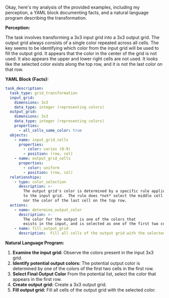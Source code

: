 Okay, here's my analysis of the provided examples, including my perception, a YAML block documenting facts, and a natural language program describing the transformation.

**Perception:**

The task involves transforming a 3x3 input grid into a 3x3 output grid. The output grid always consists of a single color repeated across all cells. The key seems to be identifying which color from the input grid will be used to fill the output grid. It appears that the color in the center of the grid is not used. It also appears the upper and lower right cells are not used. It looks like the selected color exists along the top row, and it is not the last color on that row.

**YAML Block (Facts):**


```yaml
task_description:
  task_type: grid_transformation
  input_grid:
    dimensions: 3x3
    data_type: integer (representing colors)
  output_grid:
    dimensions: 3x3
    data_type: integer (representing colors)
    properties:
      - all_cells_same_color: true
  objects:
    - name: input_grid_cells
      properties:
        - color: varies (0-9)
        - position: (row, col)
    - name: output_grid_cells
      properties:
        - color: uniform
        - position: (row, col)
  relationships:
    - type: color_selection
      description: >-
        The output grid's color is determined by a specific rule applied
        to the input grid.  The rule does *not* select the middle cell color,
        nor the color of the last cell on the top row.
  actions:
    - name: determine_output_color
      description: >-
        The color for the output is one of the colors that
        exists in the input, and is selected as one of the first two cells in the first row.
    - name: fill_output_grid
      description:  Fill all cells of the output grid with the selected color.
```


**Natural Language Program:**

1.  **Examine the input grid:** Observe the colors present in the input 3x3 grid.
2.  **Identify potential output colors:** The potential output color is determined by one of the colors of the first two cells in the first row.
3. **Select Final Output Color** From the potential list, select the color that appears in the first row.
4.  **Create output grid:** Create a 3x3 output grid.
5.  **Fill output grid:** Fill all cells of the output grid with the selected color.
